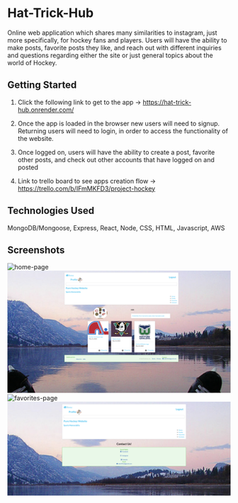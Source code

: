 
# Hat-Trick-Hub

Online web application which shares many similarities to instagram, just more specifically, for hockey fans and players. Users will have the ability to make posts, favorite posts they like, and reach out with different inquiries and questions regarding either the site or just general topics about the world of Hockey.

## Getting Started

1) Click the following link to get to the app -> https://hat-trick-hub.onrender.com/

2) Once the app is loaded in the browser new users will need to signup. Returning users will need to login, in order to access the functionality of the website. 

3) Once logged on, users will have the ability to create a post, favorite other posts, and check out other accounts that have logged on and posted

4) Link to trello board to see apps creation flow -> https://trello.com/b/IFmMKFD3/project-hockey


## Technologies Used 

MongoDB/Mongoose, Express, React, Node, CSS, HTML, Javascript, AWS

## Screenshots

<img src="public/images/HomePage.png" alt="home-page">
<img src="public/images/ProfilePage.png" alt="profile-page">
<img src="public/images/FavoritesPage.png" alt="favorites-page">
<img src="public/images/ContactsPage.png" alt="contacts-page">